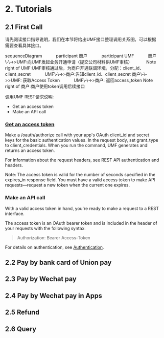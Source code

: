 # 2. Tutorials


## 2.1 First Call

请先阅读接口指导说明，我们在本节将给出UMF接口整理调用关系图，可以根据需要查看具体接口。

<div class="mermaid">
sequenceDiagram
　　　participant 商户
　　　participant UMF
　　　商户\-\->>UMF:向UMF发起业务开通申请（提交公司材料供UMF审核）
　　　Note right of UMF:UMF审核通过后，为商户开通联调环境，分配：client_id、client_secret
　　　UMF\-\->>商户:告知client_id、client_secret
     商户\-\->>UMF: 获取Access Token
　　　UMF\-\->>商户: 返回access_token
      Note right of 商户:商户使用token调用后续接口
</div>

调用UMF REST请求说明:

* Get an access token
* Make an API call

### [Get an access token](#3-1-get-an-access-token)

Make a /oauth/authorize call with your app's OAuth client_id and secret keys for the basic authentication values. In the request body, set grant_type to client_credentials. When you run the command, UMF generates and returns an access token.

For information about the request headers, see REST API authentication and headers.

<aside class="notice">
Note: The access token is valid for the number of seconds specified in the expires_in response field. You must have a valid access token to make API requests—request a new token when the current one expires.
</aside>

### Make an API call

With a valid access token in hand, you're ready to make a request to a REST interface.

The access token is an OAuth bearer token and is included in the header of your requests with the following syntax:

>Authorization: Bearer Access-Token

For details on authentication, see [Authentication](#1-2-authentication).


## 2.2 Pay by bank card of Union pay


## 2.3 Pay by Wechat pay


## 2.4 Pay by Wechat pay in Apps


## 2.5 Refund


## 2.6 Query




